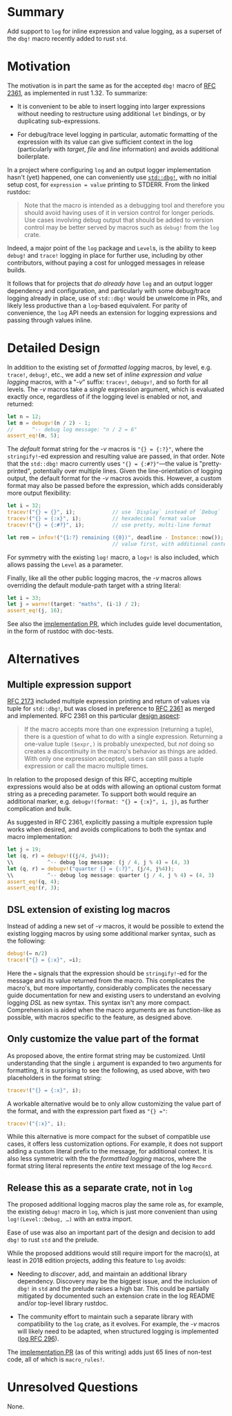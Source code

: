 # Summary

Add support to `log` for inline expression and value logging, as a
superset of the `dbg!` macro recently added to rust `std`.

# Motivation

The motivation is in part the same as for the accepted `dbg!` macro of
[RFC 2361], as implemented in rust 1.32. To summarize:

* It is convenient to be able to insert logging into larger expressions
  without needing to restructure using additional `let` bindings, or
  by duplicating sub-expressions.

* For debug/trace level logging in particular, automatic formatting of
  the expression with its value can give sufficient context in the log
  (particularly with _target_, _file_ and _line_ information) and avoids
  additional boilerplate.

In a project where configuring `log` and an output logger
implementation hasn't (yet) happened, one can conveniently use
[`std::dbg!`](https://doc.rust-lang.org/std/macro.dbg.html), with no
initial setup cost, for `expression = value` printing to STDERR. From
the linked rustdoc:

> Note that the macro is intended as a debugging tool and therefore
> you should avoid having uses of it in version control for longer
> periods. Use cases involving debug output that should be added to
> version control may be better served by macros such as `debug!` from
> the `log` crate.

Indeed, a major point of the `log` package and `Level`s, is the
ability to keep `debug!` and `trace!` logging in place for further
use, including by other contributors, without paying a cost for
unlogged messages in release builds.

It follows that for projects that _do already have_ `log` and an
output logger dependency and configuration, and particularly with some
debug/trace logging already in place, use of `std::dbg!` would be
unwelcome in PRs, and likely less productive than a `log`-based
equivalent. For parity of convenience, the `log` API needs an
extension for logging expressions and passing through values inline.

# Detailed Design

In addition to the existing set of _formatted logging_ macros, by
level, e.g. `trace!`, `debug!`, etc., we add a new set of _inline
expression and value logging_ macros, with a “_-v_” suffix: `tracev!`,
`debugv!`, and so forth for all levels. The _-v_ macros take a _single_
expression argument, which is evaluated exactly once, regardless of if
the logging level is enabled or not, and returned:

```rust
let n = 12;
let m = debugv!(n / 2) - 1;
//      ^-- debug log message: "n / 2 = 6"
assert_eq!(m, 5);
```

The _default_ format string for the _-v_ macros is `"{} = {:?}"`,
where the `stringify!`-ed expression and resulting value are passed,
in that order.  Note that the `std::dbg!` macro currently uses `"{} =
{:#?}"`—the value is "pretty-printed", potentially over multiple
lines.  Given the line-orientation of logging output, the default
format for the _-v_ macros avoids this. However, a custom format may
also be passed before the expression, which adds considerably more
output flexibility:

```rust
let i = 32;
tracev!("{} = {}", i);            // use `Display` instead of `Debug`
tracev!("{} = {:x}", i);          // hexadecimal format value
tracev!("{} = {:#?}", i);         // use pretty, multi-line format

let rem = infov!("{1:?} remaining ({0})", deadline - Instance::now());
                                  // value first, with additional context
```

For symmetry with the existing `log!` macro, a `logv!` is also
included, which allows passing the `Level` as a parameter.

Finally, like all the other public logging macros, the _-v_ macros
allows overriding the default module-path target with a string
literal:

```rust
let i = 33;
let j = warnv!(target: "maths", (i-1) / 2);
assert_eq!(j, 16);
```

See also the [implementation PR], which includes guide level
documentation, in the form of rustdoc with doc-tests.

# Alternatives

## Multiple expression support

[RFC 2173] included multiple expression printing and return of values
via tuple for `std::dbg!`, but was closed in preference to [RFC 2361] as
merged and implemented.  RFC 2361 on this particular [design
aspect][2361-single]:

> If the macro accepts more than one expression (returning a tuple),
> there is a question of what to do with a single
> expression. Returning a one-value tuple `($expr,)` is probably
> unexpected, but _not_ doing so creates a discontinuity in the macro's
> behavior as things are added. With only one expression accepted,
> users can still pass a tuple expression or call the macro multiple
> times.

In relation to the proposed design of this RFC, accepting multiple
expressions would also be at odds with allowing an optional custom
format string as a preceding parameter.  To support both would require
an additional marker, e.g. `debugv!(format: "{} = {:x}", i, j)`, as
further complication and bulk.

As suggested in RFC 2361, explicitly passing a multiple expression
tuple works when desired, and avoids complications to both the
syntax and macro implementation:

```rust
let j = 19;
let (q, r) = debugv!((j/4, j%4));
\\           ^-- debug log message: (j / 4, j % 4) = (4, 3)
let (q, r) = debugv!("quarter {} = {:?}", (j/4, j%4));
\\           ^-- debug log message: quarter (j / 4, j % 4) = (4, 3)
assert_eq!(q, 4);
assert_eq!(r, 3);
```

## DSL extension of existing log macros

Instead of adding a new set of _-v_ macros, it would be possible to
extend the existing logging macros by using some additional marker
syntax, such as the following:

```rust
debug!(= n/2)
trace!("{} = {:x}", =i);
```

Here the `=` signals that the expression should be `stringify!`-ed for
the message and its value returned from the macro. This complicates
the macro's, but more importantly, considerably complicates the
necessary guide documentation for new and existing users to understand
an evolving logging _DSL_ as new syntax.  This syntax isn't any more
compact. Comprehension is aided when the macro arguments are as
function-like as possible, with macros specific to the feature, as
designed above.

## Only customize the value part of the format

As proposed above, the entire format string may be customized. Until
understanding that the single `i` argument is expanded to two
arguments for formatting, it is surprising to see the following, as
used above, with two placeholders in the format string:

``` rust
tracev!("{} = {:x}", i);
```

A workable alternative would be to only allow customizing the value
part of the format, and with the expression part fixed as `"{} ="`:

``` rust
tracev!("{:x}", i);
```

While this alternative is more compact for the subset of compatible
use cases, it offers less customization options.  For example, it does
not support adding a custom literal prefix to the message, for additional
context. It is also less symmetric with the the _formatted logging_
macros, where the format string literal represents the _entire_ text
message of the log `Record`.

## Release this as a separate crate, not in `log`

The proposed additional logging macros play the same role as, for
example, the existing `debug!` macro in `log`, which is just more
convenient than using `log!(Level::Debug, …)` with an extra import.

Ease of use was also an important part of the design and decision to
add `dbg!` to rust `std` and the prelude.

While the proposed additions would still require import for the
macro(s), at least in 2018 edition projects, adding this feature to
`log` avoids:

* Needing to _discover_, add, and maintain an additional library
  dependency. Discovery may be the biggest issue, and the inclusion of
  `dbg!` in `std` and the prelude raises a high bar. This could be
  partially mitigated by documented such an extension crate in the log
  README and/or top-level library rustdoc.

* The community effort to maintain such a separate library with
  compatibility to the `log` crate, as it evolves.  For example, the
  _-v_ macros will likely need to be adapted, when structured logging
  is implemented ([log RFC 296]).

The [implementation PR] (as of this writing) adds just 65 lines
of non-test code, all of which is `macro_rules!`.

# Unresolved Questions

None.

[RFC 2173]: https://github.com/rust-lang/rfcs/pull/2173
[RFC 2361]: https://github.com/rust-lang/rfcs/pull/2361
[log RFC 296]: https://github.com/rust-lang-nursery/log/pull/296
[implementation PR]: https://github.com/rust-lang-nursery/log/pull/316
[2361-single]: https://github.com/rust-lang/rfcs/blob/master/text/2361-dbg-macro.md#accepting-a-single-expression-instead-of-many

